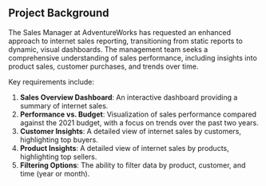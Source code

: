 ## Project Background

The Sales Manager at AdventureWorks has requested an enhanced approach to internet sales reporting, transitioning from static reports to dynamic, visual dashboards. The management team seeks a comprehensive understanding of sales performance, including insights into product sales, customer purchases, and trends over time.

Key requirements include:

1. **Sales Overview Dashboard**: An interactive dashboard providing a summary of internet sales.
2. **Performance vs. Budget**: Visualization of sales performance compared against the 2021 budget, with a focus on trends over the past two years.
3. **Customer Insights**: A detailed view of internet sales by customers, highlighting top buyers.
4. **Product Insights**: A detailed view of internet sales by products, highlighting top sellers.
5. **Filtering Options**: The ability to filter data by product, customer, and time (year or month).
